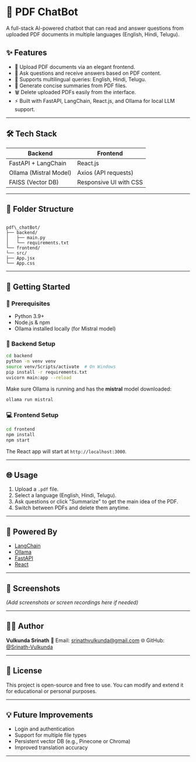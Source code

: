 
# 📄 PDF ChatBot

A full-stack AI-powered chatbot that can read and answer questions from uploaded PDF documents in multiple languages (English, Hindi, Telugu).

## ✨ Features

- 🔺 Upload PDF documents via an elegant frontend.
- 🤖 Ask questions and receive answers based on PDF content.
- 🧠 Supports multilingual queries: English, Hindi, Telugu.
- 📝 Generate concise summaries from PDF files.
- 🗑️ Delete uploaded PDFs easily from the interface.
- ⚡ Built with FastAPI, LangChain, React.js, and Ollama for local LLM support.

---

## 🛠️ Tech Stack

| Backend                | Frontend             |
|------------------------|----------------------|
| FastAPI + LangChain    | React.js             |
| Ollama (Mistral Model) | Axios (API requests) |
| FAISS (Vector DB)      | Responsive UI with CSS |

---

## 📂 Folder Structure

```

pdf\_chatBot/
├── backend/
│   ├── main.py
│   └── requirements.txt
└── frontend/
└── src/
├── App.jsx
└── App.css

````

---

## 🚀 Getting Started

### 📌 Prerequisites

- Python 3.9+
- Node.js & npm
- Ollama installed locally (for Mistral model)

### 🔧 Backend Setup

```bash
cd backend
python -m venv venv
source venv/Scripts/activate  # On Windows
pip install -r requirements.txt
uvicorn main:app --reload
````

Make sure Ollama is running and has the **mistral** model downloaded:

```bash
ollama run mistral
```

### 💻 Frontend Setup

```bash
cd frontend
npm install
npm start
```

The React app will start at `http://localhost:3000`.

---

## 🌐 Usage

1. Upload a `.pdf` file.
2. Select a language (English, Hindi, Telugu).
3. Ask questions or click "Summarize" to get the main idea of the PDF.
4. Switch between PDFs and delete them anytime.

---

## 🧠 Powered By

* [LangChain](https://www.langchain.com/)
* [Ollama](https://ollama.com/)
* [FastAPI](https://fastapi.tiangolo.com/)
* [React](https://reactjs.org/)

---

## 📸 Screenshots


*(Add screenshots or screen recordings here if needed)*

---

## 🙋‍♂️ Author

**Vulkunda Srinath**
📧 Email: [srinathvulkunda@gmail.com](mailto:srinathvulkunda@gmail.com)
🌐 GitHub: [@Srinath-Vulkunda](https://github.com/Srinath-Vulkunda)

---

## 📃 License

This project is open-source and free to use. You can modify and extend it for educational or personal purposes.

---

## 💡 Future Improvements

* Login and authentication
* Support for multiple file types
* Persistent vector DB (e.g., Pinecone or Chroma)
* Improved translation accuracy

---

